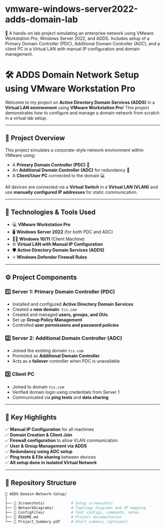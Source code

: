 # vmware-windows-server2022-adds-domain-lab
🔧 A hands-on lab project simulating an enterprise network using VMware Workstation Pro, Windows Server 2022, and ADDS. Includes setup of a Primary Domain Controller (PDC), Additional Domain Controller (ADC), and a client PC in a Virtual LAN with manual IP configuration and domain management.

# 🛠️ ADDS Domain Network Setup using VMware Workstation Pro

Welcome to my project on **Active Directory Domain Services (ADDS)** in a **Virtual LAN environment** using **VMware Workstation Pro**! This project demonstrates how to configure and manage a domain network from scratch in a virtual lab setup.

---

## 📌 Project Overview

This project simulates a corporate-style network environment within VMware using:
- A **Primary Domain Controller (PDC)** 🧠
- An **Additional Domain Controller (ADC)** for redundancy 🔁
- A **Client/User PC** connected to the domain 💻

All devices are connected via a **Virtual Switch** in a **Virtual LAN (VLAN)** and use **manually configured IP addresses** for static communication.

---

## 🧰 Technologies & Tools Used

- 💻 **VMware Workstation Pro**
- 🖥️ **Windows Server 2022** (for both PDC and ADC)
- 🧑‍💻 **Windows 10/11** (Client Machine)
- 🌐 **Virtual LAN with Manual IP Configuration**
- 🛡️ **Active Directory Domain Services (ADDS)**
- 🔥 **Windows Defender Firewall Rules**

---

## ⚙️ Project Components

### 1️⃣ Server 1: Primary Domain Controller (PDC)
- Installed and configured **Active Directory Domain Services**
- Created a **new domain**: `tcs.com`
- Created and managed **users, groups, and OUs**
- Set up **Group Policy Management**
- Controlled **user permissions and password policies**

### 2️⃣ Server 2: Additional Domain Controller (ADC)
- Joined the existing domain `tcs.com`
- Promoted as **Additional Domain Controller**
- Acts as a **failover** controller when PDC is unavailable

### 3️⃣ Client PC
- Joined to domain `tcs.com`
- Verified domain login using credentials from Server 1
- Communicated via **ping tests** and **data sharing**

---

## 🔑 Key Highlights

✅ **Manual IP Configuration** for all machines  
✅ **Domain Creation & Client Join**  
✅ **Firewall configuration** to allow VLAN communication  
✅ **User & Group Management via ADDS**  
✅ **Redundancy using ADC setup**  
✅ **Ping tests & File sharing** between devices  
✅ **All setup done in isolated Virtual Network**

---

## 📂 Repository Structure

```bash
📁 ADDS-Domain-Network-Setup/
│
├── 📁 Screenshots/            # Setup screenshots
├── 📁 NetworkDiagrams/        # Topology diagrams and IP mapping
├── 📁 ConfigFiles/            # Text configs, commands, notes
├── 📄 README.md               # Project documentation
└── 📄 Project_Summary.pdf     # Short summary (optional)

